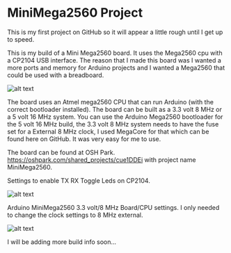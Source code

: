 # MiniMega2560 Project

This is my first project on GitHub so it will appear a little rough until I get up to speed.

This is my build of a Mini Mega2560 board. It uses the Mega2560 cpu with a CP2104 USB interface. The reason that I made this board was I wanted a more ports and memory for Arduino projects and I wanted a Mega2560 that could be used with a breadboard.

![alt text](https://github.com/Sd4Projects/MiniMega2560/blob/master/MiniMega2560Board1a.jpg "MiniMega2560 Board")

The board uses an Atmel mega2560 CPU that can run Arduino (with the correct bootloader installed).
The board can be built as a 3.3 volt 8 MHz or a 5 volt 16 MHz system.
You can use the Arduino Mega2560 bootloader for the 5 volt 16 MHz build, the 3.3 volt 8 MHz system needs to have the fuse set for a External 8 MHz clock, I used MegaCore for that which can be found here on GitHub. It was very easy for me to use.

The board can be found at OSH Park. https://oshpark.com/shared_projects/cue1DDEi with project name MiniMega2560.

Settings to enable TX RX Toggle Leds on CP2104.

![alt text](https://github.com/Sd4Projects/MiniMega2560/blob/master/cp2104_enable_leds.png "CP2104 LEDs")

Arduino MiniMega2560 3.3 volt/8 MHz Board/CPU settings. I only needed to change the clock settings to 8 MHz external.

![alt text](https://github.com/Sd4Projects/MiniMega2560/blob/master/MegaCore_Settings.png "MegaCore Settings")

I will be adding more build info soon...
